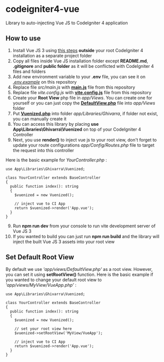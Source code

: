 # codeigniter4-vue
Library to auto-injecting Vue JS to CodeIgniter 4 application

## How to use
1. Install Vue JS 3 using [this steps](https://vuejs.org/guide/quick-start.html) **outside** your root CodeIgniter 4 installation as a separate project folder
2. Copy all files inside Vue JS installation folder except **README.md**, **.gitignore** and **public folder** as it will be conflicted with CodeIgniter 4 files and folders
3. Add new environment variable to your **.env** file, you can see it on [_.env.example_](https://github.com/ghivarra/codeigniter4-vue/blob/main/.env.example) on this repository
4. Replace file _src/main.js_ with [**main.js**](https://github.com/ghivarra/codeigniter4-vue/blob/main/main.js) file from this repository
5. Replace file _vite.config.js_ with [**vite.config.js**](https://github.com/ghivarra/codeigniter4-vue/blob/main/vite.config.js) file from this repository
6. Create your **Root View** php file in _app/Views_. You can create one for yourself or you can just copy the [**DefaultView.php**](https://github.com/ghivarra/codeigniter4-vue/blob/main/DefaultView.php) file into _app/Views_ folder
7. Put [**Vuenized.php**](https://github.com/ghivarra/codeigniter4-vue/blob/main/Vuenized.php) into folder _app/Libraries/Ghivarra_, if folder not exist, you can manually create it
8. You can access this library by placing **use App\Libraries\Ghivarra\Vuenized** on top of your CodeIgniter 4 Controller
9. Next, you use **render()** to inject vue js to your root view, don't forget to update your route configurations _app/Config/Routes.php_ file to target the request into this controller

Here is the basic example for _YourController.php_ :

```
use App\Libraries\Ghivarra\Vuenized;

class YourController extends BaseController
{
  public function index(): string
  {
    $vuenized = new Vuenized();

    // inject vue to CI App
    return $vuenized->render('App.vue');
  }
}
```
9. Run __npm run dev__ from your console to run vite development server of Vue JS 3
10. If you wanted to build you can just run **npm run build** and the library will inject the built Vue JS 3 assets into your root view

## Set Default Root View
By default we use _'app/views/DefaultView.php'_ as a root view. However, you can set it using **setRootView()** function. Here is the basic example if you wanted to change your default root view to _'app/views/MyView/VueApp.php'_ :

```
use App\Libraries\Ghivarra\Vuenized;

class YourController extends BaseController
{
  public function index(): string
  {
    $vuenized = new Vuenized();

    // set your root view here
    $vuenized->setRootView('MyView/VueApp');

    // inject vue to CI App
    return $vuenized->render('App.vue');
  }
}
```
